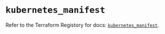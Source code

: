 # `kubernetes_manifest`

Refer to the Terraform Registory for docs: [`kubernetes_manifest`](https://registry.terraform.io/providers/hashicorp/kubernetes/2.23.0/docs/resources/manifest).
